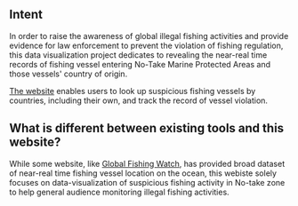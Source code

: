 ## Intent

In order to raise the awareness of global illegal fishing activities and provide evidence for law enforcement to prevent the violation of fishing regulation, this data visualization project dedicates to revealing the near-real time records of fishing vessel entering No-Take Marine Protected Areas and those vessels' country of origin.

[The website](http://www.chyangdesign.com/) enables users to look up suspicious fishing vessels by countries, including their own, and track the record of vessel violation.

## What is different between existing tools and this website?

While some website, like [Global Fishing Watch](http://globalfishingwatch.org/), has provided broad dataset of near-real time fishing vessel location on the ocean, this webiste solely focuses on data-visualization of suspicious fishing activity in No-take zone to help general audience monitoring illegal fishing activities. 

